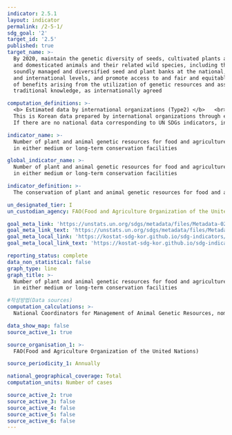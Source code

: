 ```yaml
---
indicator: 2.5.1
layout: indicator
permalink: /2-5-1/
sdg_goal: '2'
target_id: '2.5'
published: true
target_name: >-
  By 2020, maintain the genetic diversity of seeds, cultivated plants and farmed
  and domesticated animals and their related wild species, including through
  soundly managed and diversified seed and plant banks at the national, regional
  and international levels, and promote access to and fair and equitable sharing
  of benefits arising from the utilization of genetic resources and associated
  traditional knowledge, as internationally agreed

computation_definitions: >-
  <b> Estimated data by international organizations (Type2) </b>   <br>
  This is Korean data prepared by international organizations through estimation and modeling. <br>
  If there are no national data corresponding to UN SDGs indicators, international data are available for monitoring.

indicator_name: >-
  Number of plant and animal genetic resources for food and agriculture secured
  in either medium or long-term conservation facilities

global_indicator_name: >-
  Number of plant and animal genetic resources for food and agriculture secured
  in either medium or long-term conservation facilities

indicator_definition: >-
  The conservation of plant and animal genetic resources for food and argiculture(GRFA) in medium or long term conservation facilities (ex situ, in genebanks) represents the most trusted means of conserving genetic resources worldwide.

un_designated_tier: I
un_custodian_agency: FAO(Food and Agriculture Organization of the United Nations)

goal_meta_link: 'https://unstats.un.org/sdgs/metadata/files/Metadata-02-05-01.pdf'
goal_meta_link_text: 'https://unstats.un.org/sdgs/metadata/files/Metadata-02-05-01.pdf'
goal_meta_local_link: 'https://kostat-sdg-kor.github.io/sdg-indicators/public/data/Metadata-02-05-01_ENG.pdf'
goal_meta_local_link_text: 'https://kostat-sdg-kor.github.io/sdg-indicators/public/data/Metadata-02-05-01_ENG.pdf'

reporting_status: complete
data_non_statistical: false
graph_type: line
graph_title: >-
  Number of plant and animal genetic resources for food and agriculture secured
  in either medium or long-term conservation facilities

#작성방법(Data sources)
computation_calculations: >-
  National Coordinators for Management of Animal Genetic Resources, nominated by their respective government, provide data to the Domestic Animal Diversity Information System (DAD-IS), and the FAO calculates the indicator based on the data received by the DAD-IS.

data_show_map: false
source_active_1: true

source_organisation_1: >- 
  FAO(Food and Agriculture Organization of the United Nations)

source_periodicity_1: Annually 

national_geographical_coverage: Total
computation_units: Number of cases

source_active_2: true
source_active_3: false
source_active_4: false
source_active_5: false
source_active_6: false
---
```

